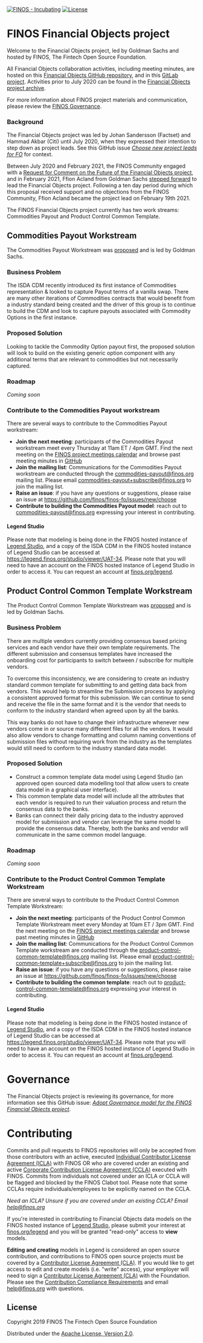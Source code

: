 [![FINOS - Incubating](https://cdn.rawgit.com/finos/contrib-toolbox/master/images/badge-incubating.svg)](https://finosfoundation.atlassian.net/wiki/display/FINOS/Incubating)
[![License](https://img.shields.io/badge/License-Apache%202.0-blue.svg)](https://opensource.org/licenses/Apache-2.0)

# FINOS Financial Objects project

Welcome to the Financial Objects project, led by Goldman Sachs and hosted by FINOS, The Fintech Open Source Foundation. 

All Financial Objects collaboration activities, including meeting minutes, are hosted on this [Financial Objects GitHub repository](https://github.com/finos/finos-fo), and in this [GitLab project](https://gitlab.legend.finos.org/legend-pilot/cdm). Activities prior to July 2020 can be found in the [Financial Objects project archive](https://fo.finos.org). 

For more information about FINOS project materials and communication, please review the [FINOS Governance](https://github.com/finos/community/blob/master/governance/Collaborative-Principles.md).

### Background 

The Financial Objects project was led by Johan Sandersson (Factset) and Hammad Akbar (Citi) until July 2020, when they expressed their intention to step down as project leads. See this GitHub issue _[Choose new project leads for FO](https://github.com/finos/finos-fo/issues/36)_ for context.

Between July 2020 and February 2021, the FINOS Community engaged with a [Request for Comment on the Future of the Financial Objects project](https://github.com/finos/finos-fo/issues/38), and in February 2021, Ffion Acland from Goldman Sachs [stepped forward](https://groups.google.com/a/finos.org/g/community/c/7U3uS0GJ0QQ) to lead the Financial Objects project. Following a ten day period during which this proposal received support and no objections from the FINOS Community, Ffion Acland became the project lead on February 19th 2021. 

The FINOS Financial Objects project currently has two work streams: Commodities Payout and Product Control Common Template.

## Commodities Payout Workstream

The Commodities Payout Workstream was [proposed](https://github.com/finos/community/issues/102) and is led by Goldman Sachs.

### Business Problem
The ISDA CDM recently introduced its first instance of Commodities representation & looked to capture Payout terms of a vanilla swap. There are many other iterations of Commodities contracts that would benefit from a industry standard being created and the driver of this group is to continue to build the CDM and look to capture payouts associated with Commodity Options in the first instance.

### Proposed Solution
Looking to tackle the Commodity Option payout first, the proposed solution will look to build on the existing generic option component with any additional terms that are relevant to commodities but not necessarily captured.

### Roadmap
_Coming soon_

### Contribute to the Commodities Payout workstream

There are several ways to contribute to the Commodities Payout workstream:

- **Join the next meeting**: participants of the Commodities Payout workstream meet every Thursday at 11am ET / 4pm GMT. Find the next meeting on the [FINOS project meetings calendar](https://calendar.google.com/calendar/u/0/embed?src=finos.org_fac8mo1rfc6ehscg0d80fi8jig@group.calendar.google.com&ctz=America/New_York) and browse past meeting minutes in [GitHub](https://github.com/finos/finos-fo/issues?q=label%3Ameeting) 
- **Join the mailing list**: Communications for the Commodities Payout workstream are conducted through the commodities-payout@finos.org mailing list. Please email commodities-payout+subscribe@finos.org to join the mailing list.
- **Raise an issue**: if you have any questions or suggestions, please raise an issue at https://github.com/finos/finos-fo/issues/new/choose
- **Contribute to building the Commodities Payout model**: reach out to commodities-payout@finos.org expressing your interest in contributing.

#### Legend Studio
Please note that modeling is being done in the FINOS hosted instance of [Legend Studio](https://github.com/finos/legend-studio), and a copy of the ISDA CDM in the FINOS hosted instance of Legend Studio can be accessed at https://legend.finos.org/studio/viewer/UAT-34. Please note that you will need to have an account on the FINOS hosted instance of Legend Studio in order to access it. You can request an account at [finos.org/legend](https://www.finos.org/legend). 


## Product Control Common Template Workstream

The Product Control Common Template Workstream was [proposed](https://github.com/finos/community/issues/97) and is led by Goldman Sachs.

### Business Problem
There are multiple vendors currently providing consensus based pricing services and each vendor have their own template requirements. The different submission and consensus templates have increased the onboarding cost for participants to switch between / subscribe for multiple vendors. 

To overcome this inconsistency, we are considering to create an industry standard common template for submitting to and getting data back from vendors. This would help to streamline the Submission process by applying a consistent approved format for this submission. We can continue to send and receive the file in the same format and it is the vendor that needs to conform to the industry standard when agreed upon by all the banks. 

This way banks do not have to change their infrastructure whenever new vendors come in or source many different files for all the vendors. It would also allow vendors to change formatting and column naming conventions of submission files without requiring work from the industry as the templates would still need to conform to the industry standard data model.

### Proposed Solution
- Construct a common template data model using Legend Studio (an approved open sourced data modelling tool that allow users to create data model in a graphical user interface).
- This common template data model will include all the attributes that each vendor is required to run their valuation process and return the consensus data to the banks.
- Banks can connect their daily pricing data to the industry approved model for submission and vendor can leverage the same model to provide the consensus data. Thereby, both the banks and vendor will communicate in the same common model language.

### Roadmap
_Coming soon_

### Contribute to the Product Control Common Template Workstream

There are several ways to contribute to the Product Control Common Template Workstream:

- **Join the next meeting**: participants of the Product Control Common Template Workstream meet every Monday at 10am ET / 3pm GMT. Find the next meeting on the [FINOS project meetings calendar](https://calendar.google.com/calendar/u/0/embed?src=finos.org_fac8mo1rfc6ehscg0d80fi8jig@group.calendar.google.com&ctz=America/New_York) and browse past meeting minutes in [GitHub](https://github.com/finos/finos-fo/issues?q=label%3Ameeting) 
- **Join the mailing list**: Communications for the Product Control Common Template workstream are conducted through the product-control-common-template@finos.org mailing list. Please email product-control-common-template+subscribe@finos.org to join the mailing list.
- **Raise an issue**: if you have any questions or suggestions, please raise an issue at https://github.com/finos/finos-fo/issues/new/choose
- **Contribute  to building the common template**: reach out to product-control-common-template@finos.org expressing your interest in contributing.

#### Legend Studio
Please note that modeling is being done in the FINOS hosted instance of [Legend Studio](https://github.com/finos/legend-studio), and a copy of the ISDA CDM in the FINOS hosted instance of Legend Studio can be accessed at https://legend.finos.org/studio/viewer/UAT-34. Please note that you will need to have an account on the FINOS hosted instance of Legend Studio in order to access it. You can request an account at [finos.org/legend](https://www.finos.org/legend). 

# Governance

The Financial Objects project is reviewing its governance, for more information see this GitHub issue: _[Adopt Governance model for the FINOS Financial Objects project](https://github.com/finos/finos-fo/issues/48)_.

# Contributing

Commits and pull requests to FINOS repositories will only be accepted from those contributors with an active, executed [Individual Contributor License Agreement (ICLA)](https://www.finos.org/hubfs/FINOS/governance/FINOS%20ICLA.pdf) with FINOS OR who are covered under an existing and active [Corporate Contribution License Agreement (CCLA)](https://www.finos.org/hubfs/FINOS/governance/FINOS%20CCLA.pdf) executed with FINOS. Commits from individuals not covered under an ICLA or CCLA will be flagged and blocked by the FINOS Clabot tool. Please note that some CCLAs require individuals/employees to be explicitly named on the CCLA.

*Need an ICLA? Unsure if you are covered under an existing CCLA? Email [help@finos.org](mailto:help@finos.org)*

If you're interested in contributing to Financial Objects data models on the FINOS hosted instance of [Legend Studio](https://github.com/finos/legend-studio), please submit your interest at [finos.org/legend](https://www.finos.org/legend) and you will be granted "read-only" access to **view** models.

**Editing and creating** models in Legend is considered an open source contribution, and contributions to FINOS open source projects must be covered by a [Contributor License Agreement (CLA)](https://finosfoundation.atlassian.net/wiki/spaces/FINOS/pages/75530375/Contribution+Compliance+Requirements#ContributionComplianceRequirements-ContributorLicenseAgreement). If you would like to get access to edit and create models (i.e. "write" access), your employer will need to sign a [Contributor License Agreement (CLA)](https://www.finos.org/hubfs/FINOS/governance/FINOS%20CCLA.pdf) with the Foundation. Please see the [Contribution Compliance Requirements](https://finosfoundation.atlassian.net/wiki/spaces/FINOS/pages/75530375/Contribution+Compliance+Requirements) and email help@finos.org with questions. 

## License

Copyright 2019 FINOS The Fintech Open Source Foundation

Distributed under the [Apache License, Version 2.0](http://www.apache.org/licenses/LICENSE-2.0).

